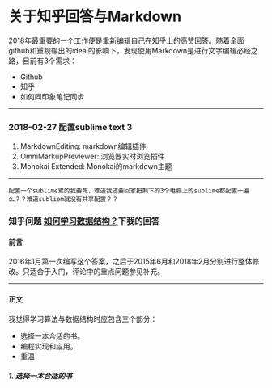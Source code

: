 # 关于知乎回答与Markdown

2018年最重要的一个工作便是重新编辑自己在知乎上的高赞回答。随着全面github和重视输出的ideal的影响下，发现使用Markdown是进行文字编辑必经之路，目前有3个需求：

* Github
* 知乎
* 如何同印象笔记同步

****

### 2018-02-27 配置sublime text 3

1. MarkdownEditing: markdown编辑插件
2. OmniMarkupPreviewer: 浏览器实时浏览插件
3. Monokai Extended: Monokai的markdown主题
 
****

```
配置一个sublime累的我要死，难道我还要回家把剩下的3个电脑上的sublime都配置一遍么？？难道subliem就没有共享配置？？
```

### 知乎问题 [如何学习数据结构？](https://www.zhihu.com/question/21318658/answer/42690576)下我的回答

#### 前言

2016年1月第一次编写这个答案，之后于2015年6月和2018年2月分别进行整体修改。只适合于入门，评论中的重点问题参见补充。

****

#### 正文

我觉得学习算法与数据结构时应包含三个部分：

* 选择一本合适的书。
* 编程实现和应用。
* 重温


##### 1. 选择一本合适的书


